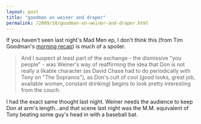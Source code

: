 ```yaml
---
layout: post
title: "goodman on weiner and draper"
permalink: /2009/10/goodman-on-weiner-and-draper.html
---
```


If you haven't seen last night's Mad Men ep, I don't think this (from Tim Goodman's [morning recap](http://www.sfgate.com/cgi-bin/blogs/tgoodman/detail?blogid=24&entry_id=49367)) is much of a spoiler.

> And I suspect at least part of the exchange - the dismissive "you people" - was Weiner's way of reaffirming the idea that Don is not really a likable character (as David Chase had to do periodically with Tony on "The Sopranos"), as Don's cult of cool (good looks, great job, available women, constant drinking) begins to look pretty interesting from the couch.

I had the exact same thought last night. Weiner needs the audience to keep Don at arm's length...and that scene last night was the M.M. equivalent of Tony beating some guy's head in with a baseball bat.